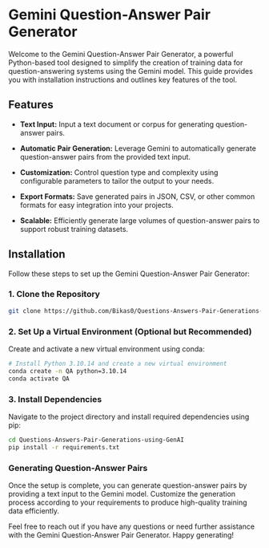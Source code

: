 # Gemini Question-Answer Pair Generator

Welcome to the Gemini Question-Answer Pair Generator, a powerful Python-based tool designed to simplify the creation of training data for question-answering systems using the Gemini model. This guide provides you with installation instructions and outlines key features of the tool.

## Features

- **Text Input:** Input a text document or corpus for generating question-answer pairs.
  
- **Automatic Pair Generation:** Leverage Gemini to automatically generate question-answer pairs from the provided text input.
  
- **Customization:** Control question type and complexity using configurable parameters to tailor the output to your needs.
  
- **Export Formats:** Save generated pairs in JSON, CSV, or other common formats for easy integration into your projects.
  
- **Scalable:** Efficiently generate large volumes of question-answer pairs to support robust training datasets.

## Installation

Follow these steps to set up the Gemini Question-Answer Pair Generator:

### 1. Clone the Repository

```bash
git clone https://github.com/Bikas0/Questions-Answers-Pair-Generations-using-GenAI.git
```

### 2. Set Up a Virtual Environment (Optional but Recommended)
Create and activate a new virtual environment using conda:<br>

```bash
# Install Python 3.10.14 and create a new virtual environment
conda create -n QA python=3.10.14
conda activate QA
```

### 3. Install Dependencies
Navigate to the project directory and install required dependencies using pip:<br>

```bash
cd Questions-Answers-Pair-Generations-using-GenAI
pip install -r requirements.txt
```

### Generating Question-Answer Pairs
Once the setup is complete, you can generate question-answer pairs by providing a text input to the Gemini model. Customize the generation process according to your requirements to produce high-quality training data efficiently.<br>

Feel free to reach out if you have any questions or need further assistance with the Gemini Question-Answer Pair Generator. Happy generating!
